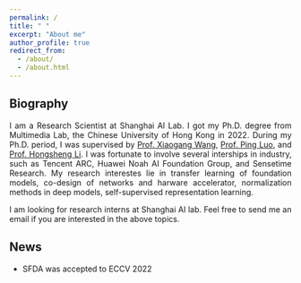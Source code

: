 ```yaml
---
permalink: /
title: " "
excerpt: "About me"
author_profile: true
redirect_from: 
  - /about/
  - /about.html
---
```


<html xmlns="http://www.w3.org/1999/xhtml" xml:lang="en"> 
<body>
<h2>
  Biography 
</h2>

<p align = "justify"> 
I am a Research Scientist at Shanghai AI Lab. I got my Ph.D. degree from Multimedia Lab, the Chinese University of Hong Kong in 2022. During my Ph.D. period, I was supervised by <a href="https://www.ee.cuhk.edu.hk/~xgwang/">Prof. Xiaogang Wang</a>, <a href="http://luoping.me/">Prof. Ping Luo</a>, and <a href="https://www.ee.cuhk.edu.hk/~hsli/">Prof. Hongsheng Li</a>. I was fortunate to involve several interships in industry, such as Tencent ARC, Huawei Noah AI Foundation Group, and Sensetime Research. My research interestes lie in transfer learning of foundation models, co-design of networks and harware accelerator, normalization methods in deep models, self-supervised representation learning. 
</p>

<p align = "justify"> 
I am looking for research interns at Shanghai AI lab. Feel free to send me an email if you are interested in the above topics.
</p>

<!-- News
======
[06/2022] SFDA was accepted by ECCV 2022.
-->

<h2>
  News 
</h2>
<ul>

   <li>
  <p> SFDA was accepted to ECCV 2022
  </p>
  </li>

</ul>

</body>
</html>
